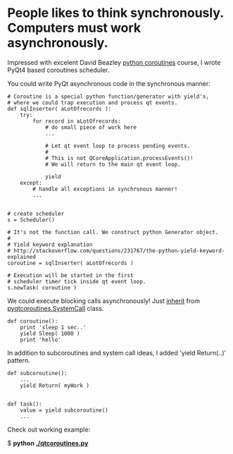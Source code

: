 # People likes to think synchronously. Computers must work asynchronously. #

Impressed with excelent
David Beazley [python coroutines](http://www.dabeaz.com/coroutines/) course, 
I wrote PyQt4 based coroutines scheduler.

You could write PyQt asynchronous code in the synchronous manner:

    # Coroutine is a special python function/generator with yield's,
    # where we could trap execution and process qt events.
    def sqlInserter( aLotOfrecords ):
        try:
            for record in aLotOfrecords:
                # do small piece of work here 
                ...
    
                # Let qt event loop to process pending events.
                #
                # This is not QCoreApplication.processEvents()!
                # We will return to the main qt event loop.
    
                yield
        except:
            # handle all exceptions in synchronous manner!
            ...
    
    
    # create scheduler
    s = Scheduler()

    # It's not the function call. We construct python Generator object.
    #
    # Yield keyword explanation 
    # http://stackoverflow.com/questions/231767/the-python-yield-keyword-explained
    coroutine = sqlInserter( aLotOfrecords )

    # Execution will be started in the first 
    # scheduler timer tick inside qt event loop.
    s.newTask( coroutine )


We could execute blocking calls asynchronously!
Just [inherit](http://github.com/ddosoff/pyqtcoroutines/blob/master/qtcoroutines.py#L61) from 
[pyqtcoroutines.SystemCall](http://github.com/ddosoff/pyqtcoroutines/blob/master/qtcoroutines.py#L51) class.

    def coroutine():
        print 'sleep 1 sec..'
        yield Sleep( 1000 )
        print 'hello'


In addition to subcoroutines and system call ideas,
I added 'yield Return(..)' pattern.


    def subcoroutine():
        ...
        yield Return( myWork )
    
    
    def task():
        value = yield subcoroutine()
        ...


Check out working example:

$ **python [./qtcoroutines.py](http://github.com/ddosoff/pyqtcoroutines/blob/master/qtcoroutines.py#L252)**
